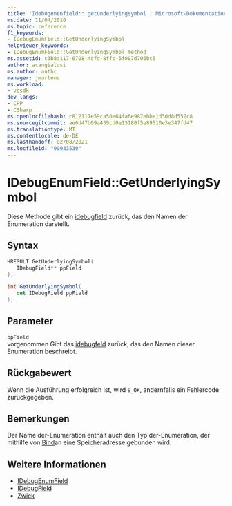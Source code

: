 ```yaml
---
title: 'Idebugenenfield:: getunderlyingsymbol | Microsoft-Dokumentation'
ms.date: 11/04/2016
ms.topic: reference
f1_keywords:
- IDebugEnumField::GetUnderlyingSymbol
helpviewer_keywords:
- IDebugEnumField::GetUnderlyingSymbol method
ms.assetid: c3b8a117-6708-4cfd-8ffc-5f007d706bc5
author: acangialosi
ms.author: anthc
manager: jmartens
ms.workload:
- vssdk
dev_langs:
- CPP
- CSharp
ms.openlocfilehash: c812117e59ca50e64fa6e987ebbe1d30d8d552c8
ms.sourcegitcommit: ae6d47b09a439cd0e13180f5e89510e3e347fd47
ms.translationtype: MT
ms.contentlocale: de-DE
ms.lasthandoff: 02/08/2021
ms.locfileid: "99933530"
---
```

# <a name="idebugenumfieldgetunderlyingsymbol"></a>IDebugEnumField::GetUnderlyingSymbol
Diese Methode gibt ein [idebugfield](../../../extensibility/debugger/reference/idebugfield.md) zurück, das den Namen der Enumeration darstellt.

## <a name="syntax"></a>Syntax

```cpp
HRESULT GetUnderlyingSymbol(
   IDebugField** ppField
);
```

```csharp
int GetUnderlyingSymbol(
   out IDebugField ppField
);
```

## <a name="parameters"></a>Parameter
`ppField`\
vorgenommen Gibt das [idebugfeld](../../../extensibility/debugger/reference/idebugfield.md) zurück, das den Namen dieser Enumeration beschreibt.

## <a name="return-value"></a>Rückgabewert
 Wenn die Ausführung erfolgreich ist, wird `S_OK`, andernfalls ein Fehlercode zurückgegeben.

## <a name="remarks"></a>Bemerkungen
 Der Name der-Enumeration enthält auch den Typ der-Enumeration, der mithilfe von [Bind](../../../extensibility/debugger/reference/idebugbinder-bind.md)an eine Speicheradresse gebunden wird.

## <a name="see-also"></a>Weitere Informationen
- [IDebugEnumField](../../../extensibility/debugger/reference/idebugenumfield.md)
- [IDebugField](../../../extensibility/debugger/reference/idebugfield.md)
- [Zwick](../../../extensibility/debugger/reference/idebugbinder-bind.md)
